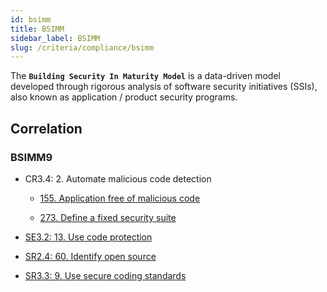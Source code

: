 ```yaml
---
id: bsimm
title: BSIMM
sidebar_label: BSIMM
slug: /criteria/compliance/bsimm
---
```


The **`Building Security In Maturity Model`**
is a data-driven model developed
through rigorous analysis
of software security initiatives (SSIs),
also known as
application / product security programs.

## Correlation

### BSIMM9

- CR3.4: 2. Automate malicious code detection

    - [155. Application free of malicious code](/criteria/requirements/155)

    - [273. Define a fixed security suite](/criteria/requirements/273)

- [SE3.2: 13. Use code protection](/criteria/requirements/159)

- [SR2.4: 60. Identify open source](/criteria/requirements/262)

- [SR3.3: 9. Use secure coding standards](/criteria/requirements/062)
